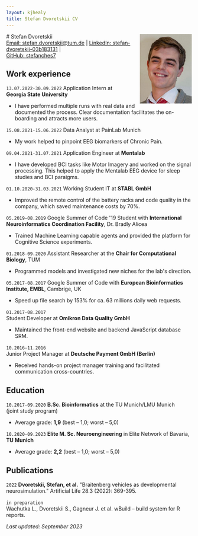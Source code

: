 ```yaml
---
layout: kjhealy
title: Stefan Dvoretskii CV
---
```

<img style="float: right;width: 15vw; height:auto" src="media/my_photo.png">
# Stefan Dvoretskii


<div id="webaddress">
<a href="stefan.dvoretskii@tum.de">Email: stefan.dvoretskii@tum.de</a>
| <a href="http://linkedin.com/stefan-dvoretskii-03b183131">LinkedIn: stefan-dvoretskii-03b183131</a>
  | <br> <a href="https://github.com/stefanches7">GitHub: stefanches7</a>
 </div>
 
## Work experience


`13.07.2022-30.09.2022`	
Application Intern at <br> __Georgia State University__ 
- I have performed multiple runs with real data and documented the process. Clear documentation facilitates the on-boarding and attracts more users.

`15.08.2021-15.06.2022`
Data Analyst at PainLab Munich
- My work helped to pinpoint EEG biomarkers of Chronic Pain.

`09.04.2021-31.07.2021`
Application Engineer at __Mentalab__
-  I have developed BCI tasks like Motor Imagery and worked on the signal processing. This helped to apply the Mentalab EEG device for sleep studies and BCI paraigms.

`01.10.2020-31.03.2021`
Working Student IT at __STABL GmbH__
-  Improved the remote control of the battery racks and code quality in the company, which saved maintenance costs by 70%.

`05.2019-08.2019`
Google Summer of Code '19 Student with __International Neuroinformatics Coordination Facility__, Dr. Bradly Alicea
- Trained Machine Learning capable agents and provided the platform for Cognitive Science experiments.

`01.2018-09.2020`
Assistant Researcher at the __Chair for Computational Biology__, TUM
- Programmed models and investigated new niches for the lab's direction.

`05.2017-08.2017`
Google Summer of Code with __European Bioinformatics Institute, EMBL__, Cambrige, UK
- Speed up file search by 153% for ca. 63 millions daily web requests.

`01.2017-08.2017`	 
Student Developer at __Omikron Data Quality GmbH__ 
- Maintained the front-end website and backend JavaScript database SRM. 
 
`10.2016-11.2016`	
Junior Project Manager at __Deutsche Payment GmbH (Berlin)__ 
- Received hands-on project manager training and facilitated communication cross-countries.


## Education

`10.2017-09.2020`
__B.Sc. Bioinformatics__ at the TU Munich/LMU Munich <br> (joint study program)
- Average grade: __1,9__ (best – 1,0; worst – 5,0)

`10.2020-09.2023`
__Elite M. Sc. Neuroengineering__ in Elite Network of Bavaria,<br> __TU Munich__
- Average grade: __2,2__ (best – 1,0; worst – 5,0)


## Publications

`2022`
__Dvoretskii, Stefan, et al.__ "Braitenberg vehicles as developmental neurosimulation." Artificial Life 28.3 (2022): 369-395.

`in preparation`  
Wachutka L., Dvoretskii S., Gagneur J. et al. wBuild – build system for R reports.

_Last updated: September 2023_


